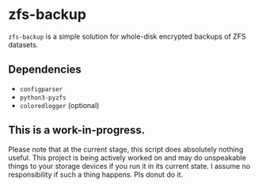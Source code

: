 # zfs-backup
`zfs-backup` is a simple solution for whole-disk encrypted backups of ZFS datasets.

## Dependencies
- `configparser`
- `python3-pyzfs`
- `coloredlogger` (optional)

## This is a work-in-progress.
Please note that at the current stage, this script does absolutely nothing useful. This project is being actively worked on and may do unspeakable things to your storage devices if you run it in its current state. I assume no responsibility if such a thing happens. Pls donut do it.